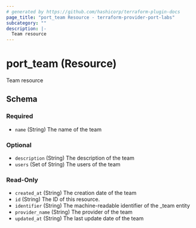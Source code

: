 ```yaml
---
# generated by https://github.com/hashicorp/terraform-plugin-docs
page_title: "port_team Resource - terraform-provider-port-labs"
subcategory: ""
description: |-
  Team resource
---
```


# port_team (Resource)

Team resource



<!-- schema generated by tfplugindocs -->
## Schema

### Required

- `name` (String) The name of the team

### Optional

- `description` (String) The description of the team
- `users` (Set of String) The users of the team

### Read-Only

- `created_at` (String) The creation date of the team
- `id` (String) The ID of this resource.
- `identifier` (String) The machine-readable identifier of the _team entity
- `provider_name` (String) The provider of the team
- `updated_at` (String) The last update date of the team


